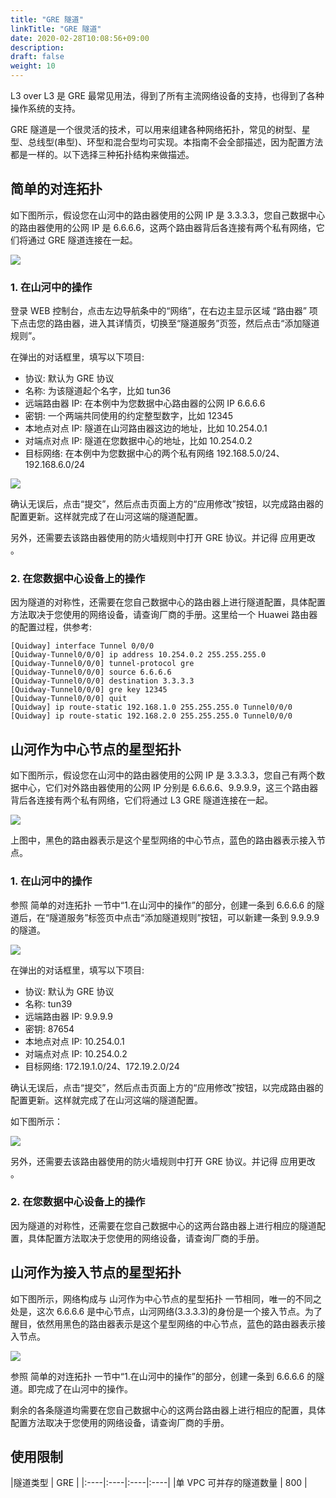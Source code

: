 ```yaml
---
title: "GRE 隧道"
linkTitle: "GRE 隧道"
date: 2020-02-28T10:08:56+09:00
description:
draft: false
weight: 10
---
```




L3 over L3 是 GRE 最常见用法，得到了所有主流网络设备的支持，也得到了各种操作系统的支持。

GRE 隧道是一个很灵活的技术，可以用来组建各种网络拓扑，常见的树型、星型、总线型(串型)、环型和混合型均可实现。本指南不会全部描述，因为配置方法都是一样的。以下选择三种拓扑结构来做描述。

## 简单的对连拓扑

如下图所示，假设您在山河中的路由器使用的公网 IP 是 3.3.3.3，您自己数据中心的路由器使用的公网 IP 是 6.6.6.6，这两个路由器背后各连接有两个私有网络，它们将通过 GRE 隧道连接在一起。

![](../../_images/gre_l3_p2p.gif)

### 1. 在山河中的操作

登录 WEB 控制台，点击左边导航条中的“网络”，在右边主显示区域 “路由器” 项下点击您的路由器，进入其详情页，切换至“隧道服务”页签，然后点击“添加隧道规则”。

在弹出的对话框里，填写以下项目:

* 协议: 默认为 GRE 协议
* 名称: 为该隧道起个名字，比如 tun36
* 远端路由器 IP: 在本例中为您数据中心路由器的公网 IP 6.6.6.6
* 密钥: 一个两端共同使用的约定整型数字，比如 12345
* 本地点对点 IP: 隧道在山河路由器这边的地址，比如 10.254.0.1
* 对端点对点 IP: 隧道在您数据中心的地址，比如 10.254.0.2
* 目标网络: 在本例中为您数据中心的两个私有网络 192.168.5.0/24、192.168.6.0/24

![](../../_images/gre_l3_add_static.png)

确认无误后，点击“提交”，然后点击页面上方的“应用修改”按钮，以完成路由器的配置更新。这样就完成了在山河这端的隧道配置。

另外，还需要去该路由器使用的防火墙规则中打开 GRE 协议。并记得 应用更改 。

### 2. 在您数据中心设备上的操作

因为隧道的对称性，还需要在您自己数据中心的路由器上进行隧道配置，具体配置方法取决于您使用的网络设备，请查询厂商的手册。这里给一个 Huawei 路由器的配置过程，供参考:

```
[Quidway] interface Tunnel 0/0/0
[Quidway-Tunnel0/0/0] ip address 10.254.0.2 255.255.255.0
[Quidway-Tunnel0/0/0] tunnel-protocol gre
[Quidway-Tunnel0/0/0] source 6.6.6.6
[Quidway-Tunnel0/0/0] destination 3.3.3.3
[Quidway-Tunnel0/0/0] gre key 12345
[Quidway-Tunnel0/0/0] quit
[Quidway] ip route-static 192.168.1.0 255.255.255.0 Tunnel0/0/0
[Quidway] ip route-static 192.168.2.0 255.255.255.0 Tunnel0/0/0
```

## 山河作为中心节点的星型拓扑

如下图所示，假设您在山河中的路由器使用的公网 IP 是 3.3.3.3，您自己有两个数据中心，它们对外路由器使用的公网 IP 分别是 6.6.6.6、9.9.9.9，这三个路由器背后各连接有两个私有网络，它们将通过 L3 GRE 隧道连接在一起。

![](../../_images/gre_l3_star.gif)

上图中，黑色的路由器表示是这个星型网络的中心节点，蓝色的路由器表示接入节点。

### 1. 在山河中的操作

参照 简单的对连拓扑 一节中“1.在山河中的操作”的部分，创建一条到 6.6.6.6 的隧道后，在“隧道服务”标签页中点击“添加隧道规则”按钮，可以新建一条到 9.9.9.9 的隧道。

![](../../_images/gre_l3_statics.png)

在弹出的对话框里，填写以下项目:

* 协议: 默认为 GRE 协议
* 名称: tun39
* 远端路由器 IP: 9.9.9.9
* 密钥: 87654
* 本地点对点 IP: 10.254.0.1
* 对端点对点 IP: 10.254.0.2
* 目标网络: 172.19.1.0/24、172.19.2.0/24

确认无误后，点击“提交”，然后点击页面上方的“应用修改”按钮，以完成路由器的配置更新。这样就完成了在山河这端的隧道配置。

如下图所示：

![](../../_images/gre_l3_add_static_2.png)

另外，还需要去该路由器使用的防火墙规则中打开 GRE 协议。并记得 应用更改 。

### 2. 在您数据中心设备上的操作

因为隧道的对称性，还需要在您自己数据中心的这两台路由器上进行相应的隧道配置，具体配置方法取决于您使用的网络设备，请查询厂商的手册。

## 山河作为接入节点的星型拓扑

如下图所示，网络构成与 山河作为中心节点的星型拓扑 一节相同，唯一的不同之处是，这次 6.6.6.6 是中心节点，山河网络(3.3.3.3)的身份是一个接入节点。为了醒目，依然用黑色的路由器表示是这个星型网络的中心节点，蓝色的路由器表示接入节点。

![](../../_images/gre_l3_star_2.gif)

参照 简单的对连拓扑 一节中“1.在山河中的操作”的部分，创建一条到 6.6.6.6 的隧道。即完成了在山河中的操作。

剩余的各条隧道均需要在您自己数据中心的这两台路由器上进行相应的配置，具体配置方法取决于您使用的网络设备，请查询厂商的手册。


## 使用限制


|隧道类型    | GRE    |
|:----|:----|:----|:----|
|单 VPC 可并存的隧道数量   | 800    |